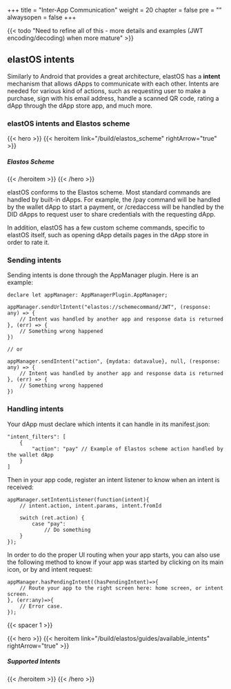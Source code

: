 +++
title = "Inter-App Communication"
weight = 20
chapter = false
pre = ""
alwaysopen = false
+++

{{< todo "Need to refine all of this - more details and examples (JWT encoding/decoding) when more mature" >}}

## elastOS intents

Similarly to Android that provides a great architecture, elastOS has a **intent** mechanism that allows dApps to communicate with each other. Intents are needed for various kind of actions, such as requesting user to make a purchase, sign with his email address, handle a scanned QR code, rating a dApp through the dApp store app, and much more.

### elastOS intents and Elastos scheme

{{< hero >}}
    {{< heroitem link="/build/elastos_scheme" rightArrow="true" >}}
        <h5>Elastos Scheme</h5>
    {{< /heroitem >}}
{{< /hero >}}

elastOS conforms to the Elastos scheme. Most standard commands are handled by built-in dApps. For example, the /pay command will be handled by the wallet dApp to start a payment, or /credaccess will be handled by the DID dApps to request user to share credentials with the requesting dApp.

In addition, elastOS has a few custom scheme commands, specific to elastOS itself, such as opening dApp details pages in the dApp store in order to rate it.

### Sending intents

Sending intents is done through the AppManager plugin. Here is an example:

    declare let appManager: AppManagerPlugin.AppManager;

    appManager.sendUrlIntent("elastos://schemecommand/JWT", (response: any) => {
        // Intent was handled by another app and response data is returned
    }, (err) => {
        // Something wrong happened
    })

    // or

    appManager.sendIntent("action", {mydata: datavalue}, null, (response: any) => {
        // Intent was handled by another app and response data is returned
    }, (err) => {
        // Something wrong happened
    })


### Handling intents

Your dApp must declare which intents it can handle in its manifest.json:

    "intent_filters": [
        {
            "action": "pay" // Example of Elastos scheme action handled by the wallet dApp
        }       
    ]

Then in your app code, register an intent listener to know when an intent is received:

    appManager.setIntentListener(function(intent){
        // intent.action, intent.params, intent.fromId

        switch (ret.action) {
            case "pay":
                // Do something
        }
    });

In order to do the proper UI routing when your app starts, you can also use the following method to know if your app was started by clicking on its main icon, or by and intent request:

    appManager.hasPendingIntent((hasPendingIntent)=>{
        // Route your app to the right screen here: home screen, or intent screen.
    }, (err:any)=>{
        // Error case.
    });
    
{{< spacer 1 >}}

{{< hero >}}
    {{< heroitem link="/build/elastos/guides/available_intents" rightArrow="true" >}}
        <h5>Supported Intents</h5>
    {{< /heroitem >}}
{{< /hero >}}
